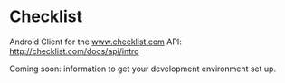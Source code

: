 Checklist 
=========

Android Client for the www.checklist.com API: http://checklist.com/docs/api/intro

Coming soon: information to get your development environment set up.